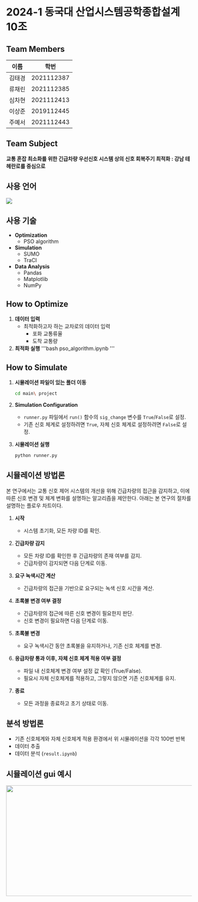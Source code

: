 # 2024-1 동국대 산업시스템공학종합설계 10조

## Team Members
| 이름 | 학번 |
| --- | --- |
| 김태경 | 2021112387 |
| 류채린 | 2021112385 |
| 심차현 | 2021112413 |
| 이상준 | 2019112445 |
| 주예서 | 2021112443 |

## Team Subject
**교통 혼잡 최소화를 위한 긴급차량 우선신호 시스템 상의 신호 회복주기 최적화 : 강남 테헤란로를 중심으로**

## 사용 언어
<img src="https://img.shields.io/badge/python-3776AB?style=for-the-badge&logo=python&logoColor=white"> 

## 사용 기술
- **Optimization**
  - PSO algorithm
- **Simulation**
  - SUMO
  - TraCI
- **Data Analysis**
  - Pandas
  - Matplotlib
  - NumPy

## How to Optimize

1. **데이터 입력**
   - 최적화하고자 하는 교차로의 데이터 입력
      - 포화 교통류율
      - 도착 교통량
3. **최적화 실행**
   '''bash
   pso_algorithm.ipynb
   '''
   
## How to Simulate

1. **시뮬레이션 파일이 있는 폴더 이동**
    ```bash
    cd main\ project
    ```
2. **Simulation Configuration**
   - `runner.py` 파일에서 `run()` 함수의 `sig_change` 변수를 `True`/`False`로 설정.
   - 기존 신호 체계로 설정하려면 `True`, 자체 신호 체계로 설정하려면 `False`로 설정.

3. **시뮬레이션 실행**
    ```bash
    python runner.py
    ```

## 시뮬레이션 방법론

본 연구에서는 교통 신호 제어 시스템의 개선을 위해 긴급차량의 접근을 감지하고, 이에 따른 신호 변경 및 체계 변화를 설명하는 알고리즘을 제안한다. 아래는 본 연구의 절차를 설명하는 플로우 차트이다.



1. **시작**
   - 시스템 초기화, 모든 차량 ID를 확인.

2. **긴급차량 감지**
   - 모든 차량 ID를 확인한 후 긴급차량의 존재 여부를 감지.
   - 긴급차량이 감지되면 다음 단계로 이동.

3. **요구 녹색시간 계산**
   - 긴급차량의 접근을 기반으로 요구되는 녹색 신호 시간을 계산.

4. **초록불 변경 여부 결정**
   - 긴급차량의 접근에 따른 신호 변경이 필요한지 판단.
   - 신호 변경이 필요하면 다음 단계로 이동.

5. **초록불 변경**
   - 요구 녹색시간 동안 초록불을 유지하거나, 기존 신호 체계를 변경.

6. **응급차량 통과 이후, 자체 신호 체계 적용 여부 결정**
   - 파일 내 신호체계 변경 여부 설정 값 확인 (True/False).
   - 필요시 자체 신호체계를 적용하고, 그렇지 않으면 기존 신호체계를 유지.

7. **종료**
   - 모든 과정을 종료하고 초기 상태로 이동.

## 분석 방법론
- 기존 신호체계와 자체 신호체계 적용 환경에서 위 시뮬레이션을 각각 100번 반복
- 데이터 추출
- 데이터 분석 (`result.ipynb`)

## 시뮬레이션 gui 예시
<div align="center">
  <img src="https://github.com/DGU-ISEmergency/Algorithms/assets/112681633/7d76442f-1963-483d-8455-09bd3bef6b74"  width="600" height="300"/>
</div>
